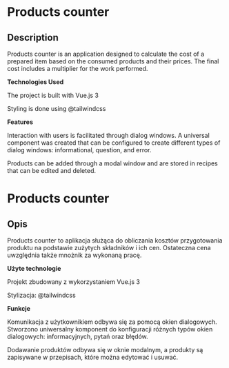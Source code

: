 # Products counter

## Description

Products counter is an application designed to calculate the cost of a prepared item based on the consumed products and their prices. The final cost includes a multiplier for the work performed.

__Technologies Used__

The project is built with Vue.js 3

Styling is done using @tailwindcss

__Features__

Interaction with users is facilitated through dialog windows. A universal component was created that can be configured to create different types of dialog windows: informational, question, and error.

Products can be added through a modal window and are stored in recipes that can be edited and deleted.


# Products counter

## Opis

Products counter to aplikacja służąca do obliczania kosztów przygotowania produktu na podstawie zużytych składników i ich cen. Ostateczna cena uwzględnia także mnożnik za wykonaną pracę.

__Użyte technologie__

Projekt zbudowany z wykorzystaniem Vue.js 3

Stylizacja: @tailwindcss

__Funkcje__

Komunikacja z użytkownikiem odbywa się za pomocą okien dialogowych. Stworzono uniwersalny komponent do konfiguracji różnych typów okien dialogowych: informacyjnych, pytań oraz błędów.

Dodawanie produktów odbywa się w oknie modalnym, a produkty są zapisywane w przepisach, które można edytować i usuwać.
